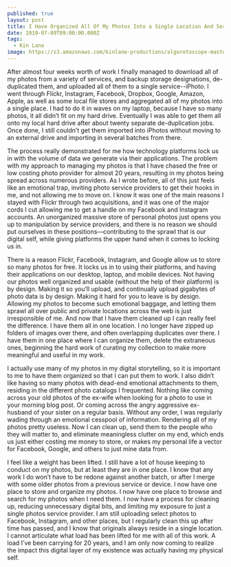 ```yaml
---
published: true
layout: post
title: I Have Organized All Of My Photos Into a Single Location And Service
date: 2019-07-09T09:00:00.000Z
tags:
  - Kin Lane
image: https://s3.amazonaws.com/kinlane-productions/algorotoscope-master/beach-clouds-lifeguard-beachclouds-light-dali.jpg
---
```

After almost four weeks worth of work I finally managed to download all of my photos from a variety of services, and backup storage designations, de-duplicated them, and uploaded all of them to a single service--iPhoto. I went through Flickr, Instagram, Facebook, Dropbox, Google, Amazon, Apple, as well as some local file stores and aggregated all of my photos into a single place. I had to do it in waves on my laptop, because I have so many photos, it all didn’t fit on my hard drive. Eventually I was able to get them all onto my local hard drive after about twenty separate de-duplication jobs. Once done, I still couldn’t get them imported into iPhotos without moving to an external drive and importing in several batches from there.

The process really demonstrated for me how technology platforms lock us in with the volume of data we generate via their applications. The problem with my approach to managing my photos is that I have chased the free or low costing photo provider for almost 20 years, resulting in my photos being spread across numerous providers. As I wrote before, all of this just feels like an emotional trap, inviting photo service providers to get their hooks in me, and not allowing me to move on. I know it was one of the main reasons I stayed with Flickr through two acquisitions, and it was one of the major cords I cut allowing me to get a handle on my Facebook and Instagram accounts. An unorganized massive store of personal photos just opens you up to manipulation by service providers, and there is no reason we should put ourselves in these positions—contributing to the sprawl that is our digital self, while giving platforms the upper hand when it comes to locking us in.

There is a reason Flickr, Facebook, Instagram, and Google allow us to store so many photos for free. It locks us in to using their platforms, and having their applications on our desktop, laptop, and mobile devices. Not having our photos well organized and usable (without the help of their platform) is by design. Making it so you’ll upload, and continually upload gigabytes of photo data is by design. Making it hard for you to leave is by design. Allowing my photos to become such emotional baggage, and letting them sprawl all over public and private locations across the web is just irresponsible of me. And now that I have them cleaned up I can really feel the difference. I have them all in one location. I no longer have zipped up folders of images over there, and often overlapping duplicates over there. I have them in one place where I can organize them, delete the extraneous ones, beginning the hard work of curating my collection to make more meaningful and useful in my work.

I actually use many of my photos in my digital storytelling, so it is important to me to have them organized so that I can put them to work. I also didn’t like having so many photos with dead-end emotional attachments to them, residing in the different photo catalogs I frequented. Nothing like coming across your old photos of the ex-wife when looking for a photo to use in your morning blog post. Or coming across the angry aggressive ex-husband of your sister on a regular basis. Without any order, I was regularly wading through an emotional cesspool of information. Rendering all of my photos pretty useless. Now I can clean up, send them to the people who they will matter to, and eliminate meaningless clutter on my end, which ends us just either costing me money to store, or makes my personal life a vector for Facebook, Google, and others to just mine data from.

I feel like a weight has been lifted. I still have a lot of house keeping to conduct on my photos, but at least they are in one place. I know that any work I do won’t have to be redone against another batch, or after I merge with some older photos from a previous service or device. I now have one place to store and organize my photos. I now have one place to browse and search for my photos when I need them. I now have a process for cleaning up, reducing unnecessary digital bits, and limiting my exposure to just a single photos service provider. I am still uploading select photos to Facebook, Instagram, and other places, but I regularly clean this up after time has passed, and I know that originals always reside in a single location. I cannot articulate what load has been lifted for me with all of this work. A load I’ve been carrying for 20 years, and I am only now coming to realize the impact this digital layer of my existence was actually having my physical self.
